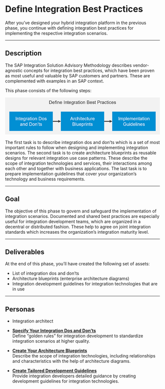 <!-- loiof8483683f43b4dd9a3fab212df68aa16 -->

# Define Integration Best Practices

After you’ve designed your hybrid integration platform in the previous phase, you continue with defining integration best practices for implementing the respective integration scenarios.

***

<a name="loiof8483683f43b4dd9a3fab212df68aa16__section_vbb_gnk_swb"/>

## Description

The SAP Integration Solution Advisory Methodology describes vendor-agnostic concepts for integration best practices, which have been proven as most useful and valuable by SAP customers and partners. These are complemented with examples in an SAP context.

This phase consists of the following steps:

![](images/loiobcb9902ac0a841b4919d62803a39011f_LowRes.png)

The first task is to describe integration dos and don’ts which is a set of most important rules to follow when designing and implementing integration scenarios. The second task is to create architecture blueprints as reusable designs for relevant integration use case patterns. These describe the scope of integration technologies and services, their interactions among each other and together with business applications. The last task is to prepare implementation guidelines that cover your organization’s technology and business requirements.

***

<a name="loiof8483683f43b4dd9a3fab212df68aa16__section_mp5_jnk_swb"/>

## Goal

The objective of this phase to govern and safeguard the implementation of integration scenarios. Documented and shared best practices are especially useful for integration development teams, which are organized in a decentral or distributed fashion. These help to agree on joint integration standards which increases the organization’s integration maturity level.

***

<a name="loiof8483683f43b4dd9a3fab212df68aa16__section_xtt_knk_swb"/>

## Deliverables

At the end of this phase, you’ll have created the following set of assets:

-   List of integration dos and don’ts
-   Architecture blueprints \(enterprise architecture diagrams\)
-   Integration development guidelines for integration technologies that are in use

***

<a name="loiof8483683f43b4dd9a3fab212df68aa16__section_b3v_nnk_swb"/>

## Personas

-   Integration architect

-   **[Specify Your Integration Dos and Don’ts](specify-your-integration-dos-and-don-ts-5478c29.md "Define “golden rules” for integration development to standardize integration scenarios
		at higher quality.")**  
Define “golden rules” for integration development to standardize integration scenarios at higher quality.
-   **[Create Your Architecture Blueprints](create-your-architecture-blueprints-c6bac95.md "Describe the scope of integration technologies, including relationships and
		characteristics with the help of architecture diagrams. ")**  
Describe the scope of integration technologies, including relationships and characteristics with the help of architecture diagrams.
-   **[Create Tailored Development Guidelines](create-tailored-development-guidelines-2442284.md "Provide integration developers detailed guidance by creating development guidelines for
		integration technologies.")**  
Provide integration developers detailed guidance by creating development guidelines for integration technologies.

